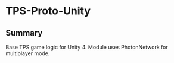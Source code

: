 # TPS-Proto-Unity

## Summary

Base TPS game logic for Unity 4. Module uses PhotonNetwork  for multiplayer mode.